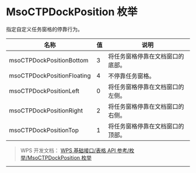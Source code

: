 # MsoCTPDockPosition 枚举

指定自定义任务窗格的停靠行为。

| 名称                       | 值  | 说明                             |
|----------------------------|-----|----------------------------------|
| msoCTPDockPositionBottom   | 3   | 将任务窗格停靠在文档窗口的底部。 |
| msoCTPDockPositionFloating | 4   | 不停靠任务窗格。                 |
| msoCTPDockPositionLeft     | 0   | 将任务窗格停靠在文档窗口的左侧。 |
| msoCTPDockPositionRight    | 2   | 将任务窗格停靠在文档窗口的右侧。 |
| msoCTPDockPositionTop      | 1   | 将任务窗格停靠在文档窗口的顶部。 |

> WPS 开发文档： [WPS 基础接口/表格 API 参考/枚举/MsoCTPDockPosition 枚举](https://qn.cache.wpscdn.cn/encs/doc/office_v19/topics/WPS%20%E5%9F%BA%E7%A1%80%E6%8E%A5%E5%8F%A3/%E8%A1%A8%E6%A0%BC%20API%20%E5%8F%82%E8%80%83/%E6%9E%9A%E4%B8%BE/MsoCTPDockPosition%20%E6%9E%9A%E4%B8%BE.html)

------------------------------------------------------------------------
